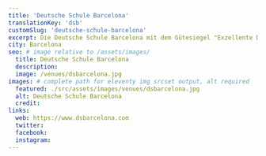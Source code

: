 ```yaml
---
title: 'Deutsche Schule Barcelona'
translationKey: 'dsb'
customSlug: 'deutsche-schule-barcelona'
excerpt: Die Deutsche Schule Barcelona mit dem Gütesiegel "Exzellente Deutsche Auslandsschule" ist ein privates Bildungszentrum in Barcelona, das 1894 gegründet wurde und seit 1977 in der Stadt Esplugas de Llobregat in Barcelona liegt.
city: Barcelona
seo: # image relative to /assets/images/
  title: Deutsche Schule Barcelona
  description:
  image: /venues/dsbarcelona.jpg
images: # complete path for eleventy img srcset output, alt required
  featured: ./src/assets/images/venues/dsbarcelona.jpg
  alt: Deutsche Schule Barcelona
  credit:
links:
  web: https://www.dsbarcelona.com
  twitter:
  facebook:
  instagram:
---
```

